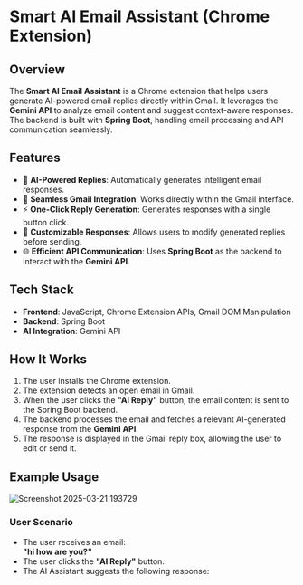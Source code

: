 # Smart AI Email Assistant (Chrome Extension)

## Overview  
The **Smart AI Email Assistant** is a Chrome extension that helps users generate AI-powered email replies directly within Gmail. It leverages the **Gemini API** to analyze email content and suggest context-aware responses. The backend is built with **Spring Boot**, handling email processing and API communication seamlessly.  

## Features  
- 🚀 **AI-Powered Replies**: Automatically generates intelligent email responses.  
- 📩 **Seamless Gmail Integration**: Works directly within the Gmail interface.  
- ⚡ **One-Click Reply Generation**: Generates responses with a single button click.  
- 🔄 **Customizable Responses**: Allows users to modify generated replies before sending.  
- 🌐 **Efficient API Communication**: Uses **Spring Boot** as the backend to interact with the **Gemini API**.  

## Tech Stack  
- **Frontend**: JavaScript, Chrome Extension APIs, Gmail DOM Manipulation  
- **Backend**: Spring Boot  
- **AI Integration**: Gemini API  

## How It Works  
1. The user installs the Chrome extension.  
2. The extension detects an open email in Gmail.  
3. When the user clicks the **"AI Reply"** button, the email content is sent to the Spring Boot backend.  
4. The backend processes the email and fetches a relevant AI-generated response from the **Gemini API**.  
5. The response is displayed in the Gmail reply box, allowing the user to edit or send it.  

## Example Usage  

![Screenshot 2025-03-21 193729](https://github.com/user-attachments/assets/99331053-9d6d-4fe8-9e93-1c0711d8044b)

### User Scenario  
- The user receives an email:  
  **"hi how are you?"**  
- The user clicks the **"AI Reply"** button.  
- The AI Assistant suggests the following response:  

